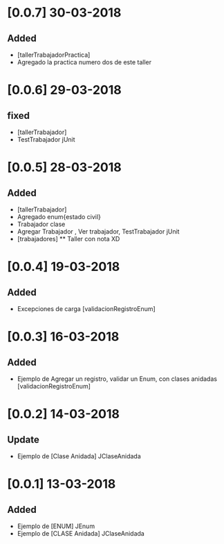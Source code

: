# [0.0.7] 30-03-2018
## Added
- [tallerTrabajadorPractica]
- Agregado la practica numero dos de este taller

# [0.0.6] 29-03-2018
## fixed
- [tallerTrabajador]
- TestTrabajador jUnit

# [0.0.5] 28-03-2018
## Added
- [tallerTrabajador]
- Agregado enum{estado civil}
- Trabajador clase 
- Agregar Trabajador , Ver trabajador, TestTrabajador jUnit
- [trabajadores] ** Taller con nota XD

# [0.0.4] 19-03-2018
## Added
- Excepciones de carga [validacionRegistroEnum]

# [0.0.3] 16-03-2018
## Added
- Ejemplo de Agregar un registro, validar un Enum, con clases anidadas [validacionRegistroEnum]

# [0.0.2] 14-03-2018
## Update
- Ejemplo de [Clase Anidada] JClaseAnidada

# [0.0.1] 13-03-2018
## Added
- Ejemplo de [ENUM] JEnum
- Ejemplo de [CLASE Anidada] JClaseAnidada

